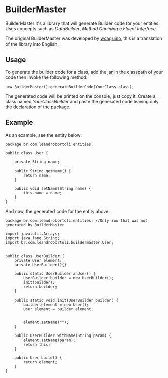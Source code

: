 
# BuilderMaster

BuilderMaster it's a library that will generate Builder code for your entities. Uses concepts such as *DataBuilder*, *Method Chaining* e *Fluent Interface*.

The original BuilderMaster was developed by [wcaquino](https://github.com/wcaquino/BuilderMaster/), this is a translation of the library into English.

## Usage

To generate the builder code for a class, add the  [jar](https://github.com/leandrobortoli/BuilderMaster/blob/master/builderMaster.jar) in the classpath of your code then invoke the following method:

```
new BuilderMaster().generateBuilderCode(YourClass.class);
```

The generated code will be printed on the console, just copy it. Create a class named *YourClassBuilder* and paste the generated code leaving only the declaration of the package.

## Example

As an example, see the entity below:
```
package br.com.leandrobortoli.entities;

public class User {

	private String name;

	public String getName() {
		return name;
	}

	public void setName(String name) {
		this.name = name;
	}
}
```

And now, the generated code for the entity above:
```
package br.com.leandrobortoli.entities; //Only row that was not generated by BuilderMaster

import java.util.Arrays;
import java.lang.String;
import br.com.leandrobortoli.buildermaster.User;


public class UserBuilder {
	private User element;
	private UserBuilder(){}

	public static UserBuilder anUser() {
		UserBuilder builder = new UserBuilder();
		init(builder);
		return builder;
	}

	public static void init(UserBuilder builder) {
		builder.element = new User();
		User element = builder.element;

		
		element.setName("");
	}

	public UserBuilder withName(String param) {
		element.setName(param);
		return this;
	}

	public User build() {
		return element;
	}
}
```

